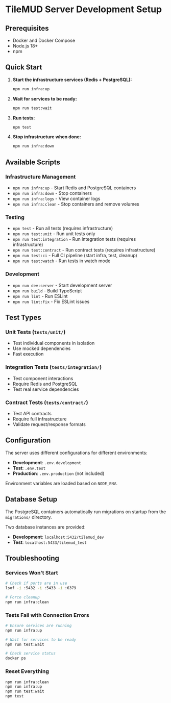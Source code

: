 # TileMUD Server Development Setup

## Prerequisites

- Docker and Docker Compose
- Node.js 18+
- npm

## Quick Start

1. **Start the infrastructure services (Redis + PostgreSQL):**
   ```bash
   npm run infra:up
   ```

2. **Wait for services to be ready:**
   ```bash
   npm run test:wait
   ```

3. **Run tests:**
   ```bash
   npm test
   ```

4. **Stop infrastructure when done:**
   ```bash
   npm run infra:down
   ```

## Available Scripts

### Infrastructure Management
- `npm run infra:up` - Start Redis and PostgreSQL containers
- `npm run infra:down` - Stop containers
- `npm run infra:logs` - View container logs
- `npm run infra:clean` - Stop containers and remove volumes

### Testing
- `npm test` - Run all tests (requires infrastructure)
- `npm run test:unit` - Run unit tests only
- `npm run test:integration` - Run integration tests (requires infrastructure)
- `npm run test:contract` - Run contract tests (requires infrastructure)
- `npm run test:ci` - Full CI pipeline (start infra, test, cleanup)
- `npm run test:watch` - Run tests in watch mode

### Development
- `npm run dev:server` - Start development server
- `npm run build` - Build TypeScript
- `npm run lint` - Run ESLint
- `npm run lint:fix` - Fix ESLint issues

## Test Types

### Unit Tests (`tests/unit/`)
- Test individual components in isolation
- Use mocked dependencies
- Fast execution

### Integration Tests (`tests/integration/`)
- Test component interactions
- Require Redis and PostgreSQL
- Test real service dependencies

### Contract Tests (`tests/contract/`)
- Test API contracts
- Require full infrastructure
- Validate request/response formats

## Configuration

The server uses different configurations for different environments:

- **Development**: `.env.development`
- **Test**: `.env.test` 
- **Production**: `.env.production` (not included)

Environment variables are loaded based on `NODE_ENV`.

## Database Setup

The PostgreSQL containers automatically run migrations on startup from the `migrations/` directory.

Two database instances are provided:
- **Development**: `localhost:5432/tilemud_dev`
- **Test**: `localhost:5433/tilemud_test`

## Troubleshooting

### Services Won't Start
```bash
# Check if ports are in use
lsof -i :5432 -i :5433 -i :6379

# Force cleanup
npm run infra:clean
```

### Tests Fail with Connection Errors
```bash
# Ensure services are running
npm run infra:up

# Wait for services to be ready
npm run test:wait

# Check service status
docker ps
```

### Reset Everything
```bash
npm run infra:clean
npm run infra:up
npm run test:wait
npm test
```